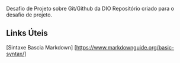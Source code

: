 Desafio de Projeto sobre Git/Github da DIO
Repositório criado para o desafio de projeto.

## Links Úteis
[Sintaxe Bascia Markdown] [https://www.markdownguide.org/basic-syntax/]
